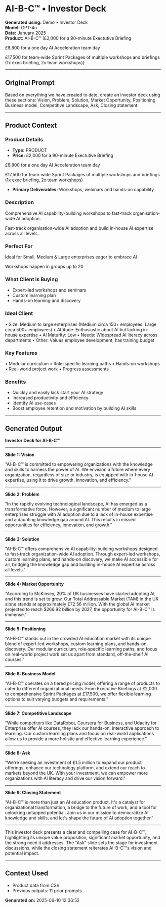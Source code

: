 # AI-B-C™ • Investor Deck

**Generated using:** Demo • Investor Deck  
**Model:** GPT-4o  
**Date:** January 2025  
**Product:** AI-B-C™ (£2,000 for a 90-minute Exectutive Briefing

£8,800 for a one day AI Acceleration team day

£17,500 for team-wide Sprint Packages of multiple workshops and briefings  (1x exec briefing, 2x team workshops))

---

## Original Prompt
Based on everything we have created to date, create an investor deck using these sections: Vision, Problem, Solution, Market Opportunity, Positioning, Business model, Competitive Landscape, Ask, Closing statement

---

## Product Context

### **Product Details**
- **Type:** PRODUCT
- **Price:** £2,000 for a 90-minute Exectutive Briefing

£8,800 for a one day AI Acceleration team day

£17,500 for team-wide Sprint Packages of multiple workshops and briefings  (1x exec briefing, 2x team workshops)
- **Primary Deliverables:** Workshops, webinars and hands-on capability

### **Description**
Comprehensive AI capability-building workshops to fast-track organisation-wide AI adoption.

Fast-track organisation-wide AI adoption and build in-house AI expertise across all levels.

### **Perfect For**
Ideal for Small, Medium & Large enterprises eager to embrace AI

Workshops happen in groups up to 20

### **What Client is Buying**
- Expert-led workshops and seminars  
- Custom learning plan
- Hands-on learning and discovery

### **Ideal Client**
• Size: Medium to large enterprises (Medium circa 150+ employees. Large circa 500+ employees) 
• Attitude: Enthusiastic about AI but lacking in-house expertise 
• AI Maturity: Low 
• Needs: Widespread AI literacy across departments 
• Other: Values employee development; has training budget

### **Key Features**
• Modular curriculum 
• Role-specific learning paths 
• Hands-on workshops 
• Real-world project work 
• Progress assessments

### **Benefits**
- Quickly and easily kick start your AI strategy
- Increased productivity and efficiency
- Identify AI use-cases
- Boost employee retention and motivation by building AI skills

---

## Generated Output

**Investor Deck for AI-B-C™**

---

**Slide 1: Vision**

"AI-B-C™ is committed to empowering organizations with the knowledge and skills to harness the power of AI. We envision a future where every organization, regardless of size or industry, is equipped with in-house AI expertise, using it to drive growth, innovation, and efficiency."

---

**Slide 2: Problem**

"In the rapidly evolving technological landscape, AI has emerged as a transformative force. However, a significant number of medium to large enterprises struggle with AI adoption due to a lack of in-house expertise and a daunting knowledge gap around AI. This results in missed opportunities for efficiency, innovation, and growth."

---

**Slide 3: Solution**

"AI-B-C™ offers comprehensive AI capability-building workshops designed to fast-track organization-wide AI adoption. Through expert-led workshops, custom learning plans, and hands-on discovery, we make AI accessible for all, bridging the knowledge gap and building in-house AI expertise across all levels."

---

**Slide 4: Market Opportunity**

"According to McKinsey, 20% of UK businesses have started adopting AI, and this trend is set to grow. Our Total Addressable Market (TAM) in the UK alone stands at approximately £72.56 million. With the global AI market projected to reach $266.92 billion by 2027, the opportunity for AI-B-C™ is immense."

---

**Slide 5: Positioning**

"AI-B-C™ stands out in the crowded AI education market with its unique blend of expert-led workshops, custom learning plans, and hands-on discovery. Our modular curriculum, role-specific learning paths, and focus on real-world project work set us apart from standard, off-the-shelf AI courses."

---

**Slide 6: Business Model**

"AI-B-C™ operates on a tiered pricing model, offering a range of products to cater to different organizational needs. From Executive Briefings at £2,000 to comprehensive Sprint Packages at £17,500, we offer flexible learning options to suit varying budgets and requirements."

---

**Slide 7: Competitive Landscape**

"While competitors like DataRobot, Coursera for Business, and Udacity for Enterprise offer AI courses, they lack our hands-on, interactive approach to learning. Our custom learning plans and focus on real-world applications allow us to provide a more holistic and effective learning experience."

---

**Slide 8: Ask**

"We're seeking an investment of £1.5 million to expand our product offerings, enhance our technology platform, and extend our reach to markets beyond the UK. With your investment, we can empower more organizations with AI literacy and drive our vision forward."

---

**Slide 9: Closing Statement**

"AI-B-C™ is more than just an AI education product. It's a catalyst for organizational transformation, a bridge to the future of work, and a tool for unlocking untapped potential. Join us in our mission to democratize AI knowledge and skills, and let's shape the future of AI adoption together."

---

This investor deck presents a clear and compelling case for AI-B-C™, highlighting its unique value proposition, significant market opportunity, and the strong need it addresses. The "Ask" slide sets the stage for investment discussions, while the closing statement reiterates AI-B-C™'s vision and potential impact.

---

## Context Used
- Product data from CSV
- Previous outputs: 11 prior prompts

**Generated on:** 2025-06-10 12:36:52
